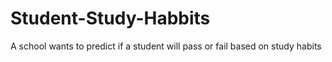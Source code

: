 # Student-Study-Habbits
A school wants to predict if a student will pass or fail based on study habits
